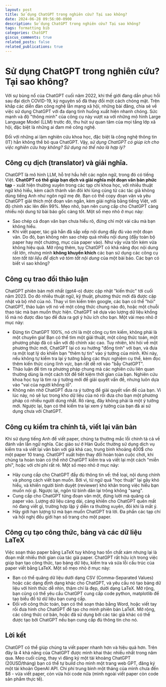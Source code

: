 ```yaml
---
layout: post
title: Sử dụng ChatGPT trong nghiên cứu? Tại sao không?
date: 2024-06-28 09:56:00-0900
description: Sử dụng ChatGPT trong nghiên cứu? Tại sao không?
tags: formatting bib
categories: ChatGPT
giscus_comments: true
related_posts: false
related_publications: true
---
```


# Sử dụng ChatGPT trong nghiên cứu? Tại sao không?

Với sự bùng nổ của ChatGPT cuối năm 2022, khi thế giới đang dần phục hồi sau đại dịch COVID-19, kỷ nguyên số đã thay đổi một cách chóng mặt. Trên khắp các diễn đàn công nghệ lẫn mạng xã hội, những bài đăng, chia sẻ về việc sử dụng ChatGPT với đa dạng tình huống xuất hiện nhanh chóng. Sức mạnh và độ "thông minh" của công cụ này vượt xa với những mô hình Large Language Model (LLM) trước đó, thu hút sự quan tâm của mọi tầng lớp xã hội, đặc biệt là những ai đam mê công nghệ.

Đối với những ai làm nghiên cứu khoa học, đặc biệt là công nghệ thông tin (IT) hẳn không thể bỏ qua ChatGPT. Vậy, *sử dụng ChatGPT có giúp ích cho việc nghiên cứu hay không? Sử dụng nó thế nào là hợp lý?*


## Công cụ dịch (translator) và giải nghĩa.

ChatGPT là mô hình LLM, hỗ trợ hầu hết các ngôn ngữ, trong đó có tiếng Việt. **ChatGPT có thể giúp bạn dịch và giải nghĩa một đoạn văn bản phức tạp** - xuất hiện thường xuyên trong các tạp chí khoa học, với nhiều thuật ngữ khó hiểu, kèm cách thành văn đôi khi lủng củng từ các tác giả không dùng tiếng Anh như ngôn ngữ mẹ đẻ. Bạn có thể copy đoạn văn và yêu ChatGPT giải thích một đoạn văn ngắn, kèm giải nghĩa bằng tiếng Việt, với độ chính xác lên đến 99%. Mẹo nhỏ, bạn nên cung cấp cho ChatGPT càng nhiều nội dung từ bài báo gốc càng tốt. Một số mẹo nhỏ ở mục này:

- Sao chép cả đoạn văn bạn chưa hiểu rõ, đừng chỉ một vài câu mà bạn không hiểu.
- Khi viết paper, tác giả hẳn đã sắp xếp nội dung đầy đủ vào một đoạn văn. Do đó, bạn không nên sao chép quá nhiều nội dung (đẩy toàn bộ paper hay một chương, mục của paper vào). Như vậy vừa tốn kém vừa không hiệu quả. Mở rộng thêm, tuy ChatGPT có khả năng đọc nội dung rất lớn, nhưng mình **không khuyến khích** các bạn sử dụng các công cụ *tóm tắt tài liệu để dịch và tóm tắt nội dung* của một bài báo. Các bạn có biết vì sao không?


## Công cụ trao đổi thảo luận

ChatGPT phiên bản mới nhất (gpt4-o) được cập nhật "kiến thức" tới cuối năm 2023. Do đó nhiều thuật ngữ, kỹ thuật, phương thức mới đã được cập nhật và bộ nhớ của nó. Thay vì tìm kiếm trên google, các bạn có thể "hỏi" ChatGPT, thảo luận với nó về một công thức chung nào đó, hoặc một chuỗi thao tác mà bạn muốn thực hiện. ChatGPT sẽ dựa vào lượng dữ liệu khổng lồ mà nó được đào tạo để đưa ra gợi ý hữu ích cho bạn. Một vài mẹo nhỏ ở mục này:

- Đừng tin ChatGPT 100%, nó chỉ là một công cụ tìm kiếm, không phải là một chuyên gia! Bạn có thể tìm một giải thuật, một công thức toán, một phương pháp đã có sẵn với độ chính xác cao. Tuy nhiên, khi hỏi về một phương thức mới, ChatGPT lại có xu hướng "đồng tình" với bạn, và đưa ra một loạt lý do khiến bạn "thêm tự tin" vào ý tưởng của mình. Khi này, nếu không tự kiểm tra lại ý tưởng bằng các thực nghiệm cụ thể, kèm đọc thêm kiến thức cùng lĩnh vực, bạn rất dễ rơi vào "bẫy ChatGPT".
- Thảo luận để tìm ra phương pháp chung mà các nghiên cứu liên quan thường dùng là một cách tốt để tiết kiệm thời gian của bạn. Nghiên cứu khoa học tuy là tìm ra ý tưởng mới để giải quyết vấn đề, nhưng luôn dựa vào "vai của người khổng lồ".
- Không nên nhờ ChatGPT đưa ra ý tưởng để giải quyết vấn đề của bạn. Vì lúc này, nó sẽ lục trong kho dữ liệu của nó rồi đưa cho bạn một phương pháp có nhiều người dùng nhất. Rõ ràng, đây không phải là một ý tưởng mới. Ngược lại, bạn có thể kiểm tra lại xem ý tưởng của bạn đã ai sử dụng chưa với ChatGPT.


## Công cụ kiểm tra chính tả, viết lại văn bản

Khi sử dụng tiếng Anh để viết paper, chúng ta thường mắc lỗi chính tả cả về đánh vần lẫn ngữ nghĩa. Các giáo sư ở Hàn Quốc thường sử dụng dịch vụ kiểm tra và viết lại văn bản với giá khá cao, trung bình khoảng 400$ cho một paper 10 trang. ChatGPT xuất hiện thay đổi hoàn toàn cuộc chơi, khi chúng ta hoàn toàn có thể nhờ ChatGPT kiểm tra và viết lại một cách "miễn phí", hoặc với chi phí rất rẻ. Một số mẹo nhỏ ở mục này:

- Hãy cung cấp cho ChatGPT đầy đủ thông tin về: thể loại, nội dung chính và phong cách viết bạn muốn. Bởi vì, từ ngữ quá "học thuật" lại gây khó hiểu, và khiến người bình duyệt (reviewer) khó khăn trong việc hiểu bạn muốn nói gì. Ngược lại, ngôn từ bình dân lại trông không "sang".
- Cung cấp cho ChatGPT từng đoạn văn một, đừng lười mà quăng cả paper vào. Lượng dữ liệu càng dài, càng khiến cho ChatGPT quên mất nó đang viết gì, trường hợp lặp ý diễn ra thường xuyên, đôi khi là mất ý.
- Hãy giới hạn lượng từ mà bạn muốn ChatGPT trả lời. Đa phần các tạp chí và hội nghị đều giới hạn số trang cho một paper.


## Công cụ tạo công thức, bảng và các dữ liệu LaTeX

Việc soạn thảo paper bằng LaTeX tuy không hao tổn chất xám nhưng lại là đoạn mất nhiều thời gian của tác giả paper. ChatGPT rất hữu ích trong việc giúp bạn tạo công thức, tạo bảng dữ liệu, kiểm tra và sửa lỗi cấu trúc của paper viết bằng LaTeX. Một số mẹo nhỏ ở mục này:

- Bạn có thể quăng dữ liệu dưới dạng CSV (Comma-Separated Values) hoặc các dạng định dạng khác cho ChatGPT, và yêu cầu nó tạo bảng dữ liệu với hình thức dễ nhìn, thậm chí là đẹp, dưới dạng LaTeX. Mở rộng, bạn cũng có thể yêu cầu ChatGPT cung cấp code python, matplotlib để tạo biểu đồ từ dữ liệu bạn cung cấp.
- Đối với công thức toán, bạn có thể soạn thảo bằng Word, hoặc viết tay rồi đưa hình cho ChatGPT để tạo cho mình phiên bản LaTeX. Mở rộng, các công thức cơ bản, hoặc đã sử dụng bởi các tác giả khác có thể được tạo bởi ChatGPT nếu bạn cung cấp đủ thông tin cho nó.


## Lời kết

ChatGPT có thể giúp chúng ta viết paper nhanh hơn và hiệu quả hơn. Trên đây là 4 khả năng của ChatGPT được mình khai thác nhiều nhất trong năm qua. Mẹo cuối cùng, thay vì đăng ký một tài khoảng ChatGPT (20USD/tháng) bạn có thể tự build cho mình một trang web GPT, đăng ký một tài khoản OpenAI API. Chi phí trung bình một tháng của mình chưa đến $8 - vừa viết paper, còn vừa hỏi code nữa (mình ngoài viết paper còn code sản phẩm thực tế).